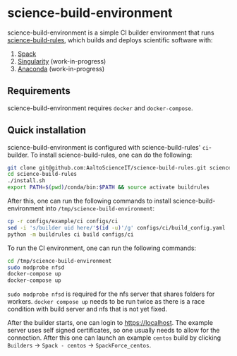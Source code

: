 # science-build-environment

science-build-environment is a simple CI builder environment that runs
[science-build-rules](https://github.com/AaltoScienceIT/science-build-rules),
which builds and deploys scientific software with:

1. [Spack](https://spack.io)
2. [Singularity](https://sylabs.io/singularity) (work-in-progress)
3. [Anaconda](https://anaconda.org) (work-in-progress)

## Requirements

science-build-environment requires `docker` and `docker-compose`.

## Quick installation

science-build-environment is configured with science-build-rules' `ci`-builder.
To install science-build-rules, one can do the following:

```sh
git clone git@github.com:AaltoScienceIT/science-build-rules.git science-build-rules
cd science-build-rules
./install.sh
export PATH=$(pwd)/conda/bin:$PATH && source activate buildrules
```

After this, one can run the following commands to install
science-build-environment into `/tmp/science-build-environment`:

```sh
cp -r configs/example/ci configs/ci
sed -i 's/builder uid here/'$(id -u)'/g' configs/ci/build_config.yaml
python -m buildrules ci build configs/ci
```

To run the CI environment, one can run the following commands:
```sh
cd /tmp/science-build-environment
sudo modprobe nfsd
docker-compose up
docker-compose up
```
`sudo modprobe nfsd` is required for the nfs server that shares folders
for workers. `docker compose up` needs to be run twice as there is a race
condition with build server and nfs that is not yet fixed.

After the builder starts, one can login to
[https://localhost](https://localhost). The example server uses self signed
certificates, so one usually needs to allow for the connection. After this
one can launch an example `centos` build by clicking
`Builders` -> `Spack - centos` -> `SpackForce_centos`.
